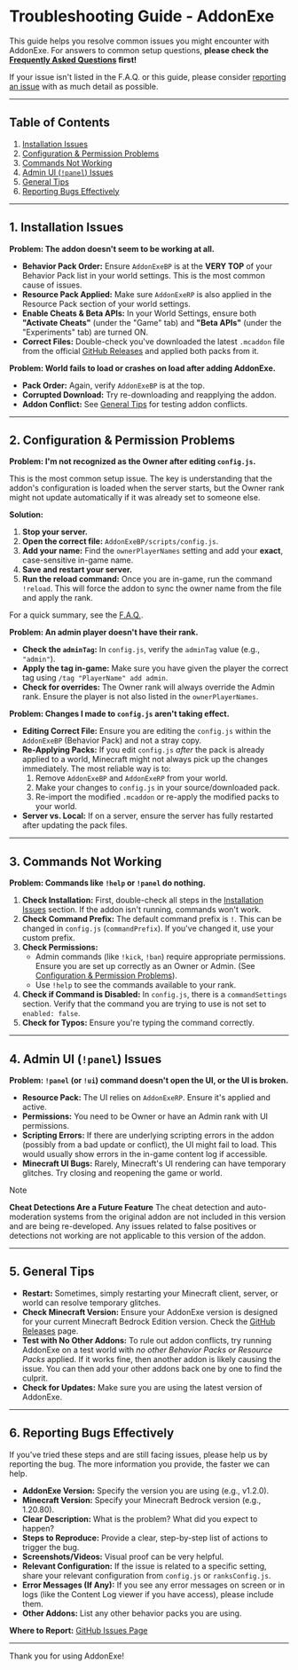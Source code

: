 # Troubleshooting Guide - AddonExe

This guide helps you resolve common issues you might encounter with AddonExe. For answers to common setup questions, **please check the [Frequently Asked Questions](F.A.Q.md) first!**

If your issue isn't listed in the F.A.Q. or this guide, please consider [reporting an issue](https://github.com/SjnExe/AddonExe/issues) with as much detail as possible.

---

## Table of Contents

1. [Installation Issues](#1-installation-issues)
2. [Configuration & Permission Problems](#2-configuration--permission-problems)
3. [Commands Not Working](#3-commands-not-working)
4. [Admin UI (`!panel`) Issues](#4-admin-ui-panel-issues)
5. [General Tips](#5-general-tips)
6. [Reporting Bugs Effectively](#6-reporting-bugs-effectively)

---

## 1. Installation Issues

**Problem: The addon doesn't seem to be working at all.**

- **Behavior Pack Order:** Ensure `AddonExeBP` is at the **VERY TOP** of your Behavior Pack list in your world settings. This is the most common cause of issues.
- **Resource Pack Applied:** Make sure `AddonExeRP` is also applied in the Resource Pack section of your world settings.
- **Enable Cheats & Beta APIs:** In your World Settings, ensure both **"Activate Cheats"** (under the "Game" tab) and **"Beta APIs"** (under the "Experiments" tab) are turned ON.
- **Correct Files:** Double-check you've downloaded the latest `.mcaddon` file from the official [GitHub Releases](https://github.com/SjnExe/AddonExe/releases) and applied both packs from it.

**Problem: World fails to load or crashes on load after adding AddonExe.**

- **Pack Order:** Again, verify `AddonExeBP` is at the top.
- **Corrupted Download:** Try re-downloading and reapplying the addon.
- **Addon Conflict:** See [General Tips](#5-general-tips) for testing addon conflicts.

---

## 2. Configuration & Permission Problems

**Problem: I'm not recognized as the Owner after editing `config.js`.**

This is the most common setup issue. The key is understanding that the addon's configuration is loaded when the server starts, but the Owner rank might not update automatically if it was already set to someone else.

**Solution:**
1.  **Stop your server.**
2.  **Open the correct file:** `AddonExeBP/scripts/config.js`.
3.  **Add your name:** Find the `ownerPlayerNames` setting and add your **exact**, case-sensitive in-game name.
4.  **Save and restart your server.**
5.  **Run the reload command:** Once you are in-game, run the command `!reload`. This will force the addon to sync the owner name from the file and apply the rank.

For a quick summary, see the [F.A.Q.](F.A.Q.md#how-do-i-change-the-server-owner).

**Problem: An admin player doesn't have their rank.**

- **Check the `adminTag`:** In `config.js`, verify the `adminTag` value (e.g., `"admin"`).
- **Apply the tag in-game:** Make sure you have given the player the correct tag using `/tag "PlayerName" add admin`.
- **Check for overrides:** The Owner rank will always override the Admin rank. Ensure the player is not also listed in the `ownerPlayerNames`.

**Problem: Changes I made to `config.js` aren't taking effect.**

- **Editing Correct File:** Ensure you are editing the `config.js` within the `AddonExeBP` (Behavior Pack) and not a stray copy.
- **Re-Applying Packs:** If you edit `config.js` *after* the pack is already applied to a world, Minecraft might not always pick up the changes immediately. The most reliable way is to:
  1. Remove `AddonExeBP` and `AddonExeRP` from your world.
  2. Make your changes to `config.js` in your source/downloaded pack.
  3. Re-import the modified `.mcaddon` or re-apply the modified packs to your world.
- **Server vs. Local:** If on a server, ensure the server has fully restarted after updating the pack files.

---

## 3. Commands Not Working

**Problem: Commands like `!help` or `!panel` do nothing.**

1.  **Check Installation:** First, double-check all steps in the [Installation Issues](#1-installation-issues) section. If the addon isn't running, commands won't work.
2.  **Check Command Prefix:** The default command prefix is `!`. This can be changed in `config.js` (`commandPrefix`). If you've changed it, use your custom prefix.
3.  **Check Permissions:**
    - Admin commands (like `!kick`, `!ban`) require appropriate permissions. Ensure you are set up correctly as an Owner or Admin. (See [Configuration & Permission Problems](#2-configuration--permission-problems)).
    - Use `!help` to see the commands available to your rank.
4.  **Check if Command is Disabled:** In `config.js`, there is a `commandSettings` section. Verify that the command you are trying to use is not set to `enabled: false`.
5.  **Check for Typos:** Ensure you're typing the command correctly.

---

## 4. Admin UI (`!panel`) Issues

**Problem: `!panel` (or `!ui`) command doesn't open the UI, or the UI is broken.**

- **Resource Pack:** The UI relies on `AddonExeRP`. Ensure it's applied and active.
- **Permissions:** You need to be Owner or have an Admin rank with UI permissions.
- **Scripting Errors:** If there are underlying scripting errors in the addon (possibly from a bad update or conflict), the UI might fail to load. This would usually show errors in the in-game content log if accessible.
- **Minecraft UI Bugs:** Rarely, Minecraft's UI rendering can have temporary glitches. Try closing and reopening the game or world.

> [!NOTE]
> **Cheat Detections Are a Future Feature**
> The cheat detection and auto-moderation systems from the original addon are not included in this version and are being re-developed. Any issues related to false positives or detections not working are not applicable to this version of the addon.

---

## 5. General Tips

- **Restart:** Sometimes, simply restarting your Minecraft client, server, or world can resolve temporary glitches.
- **Check Minecraft Version:** Ensure your AddonExe version is designed for your current Minecraft Bedrock Edition version. Check the [GitHub Releases](https://github.com/SjnExe/AddonExe/releases) page.
- **Test with No Other Addons:** To rule out addon conflicts, try running AddonExe on a test world with *no other Behavior Packs or Resource Packs* applied. If it works fine, then another addon is likely causing the issue. You can then add your other addons back one by one to find the culprit.
- **Check for Updates:** Make sure you are using the latest version of AddonExe.

---

## 6. Reporting Bugs Effectively

If you've tried these steps and are still facing issues, please help us by reporting the bug. The more information you provide, the faster we can help.

- **AddonExe Version:** Specify the version you are using (e.g., v1.2.0).
- **Minecraft Version:** Specify your Minecraft Bedrock version (e.g., 1.20.80).
- **Clear Description:** What is the problem? What did you expect to happen?
- **Steps to Reproduce:** Provide a clear, step-by-step list of actions to trigger the bug.
- **Screenshots/Videos:** Visual proof can be very helpful.
- **Relevant Configuration:** If the issue is related to a specific setting, share your relevant configuration from `config.js` or `ranksConfig.js`.
- **Error Messages (If Any):** If you see any error messages on screen or in logs (like the Content Log viewer if you have access), please include them.
- **Other Addons:** List any other behavior packs you are using.

**Where to Report:** [GitHub Issues Page](https://github.com/SjnExe/AddonExe/issues)

---

Thank you for using AddonExe!
